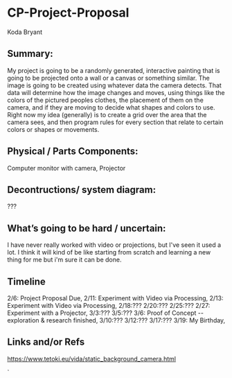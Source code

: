 # CP-Project-Proposal

Koda Bryant

## Summary:
My project is going to be a randomly generated, interactive painting that is going to be projected onto a wall or a canvas or something similar. The image is going to be created using whatever data the camera detects. That data will determine how the image changes and moves, using things like the colors of the pictured peoples clothes, the placement of them on the camera, and if they are moving to decide what shapes and colors to use.
Right now my idea (generally) is to create a grid over the area that the camera sees, and then program rules for every section that relate to certain colors or shapes or movements.


## Physical / Parts Components:

Computer monitor with camera, Projector

## Decontructions/ system diagram: 

???

## What’s going to be hard / uncertain: 
I have never really worked with video or projections, but I've seen it used a lot. I think it will kind of be like starting from scratch and learning a new thing for me but i'm sure it can be done.

## Timeline
2/6: Project Proposal Due,
2/11: Experiment with Video via Processing,
2/13: Experiment with Video via Processing,
2/18:???
2/20:???
2/25:???
2/27: Experiment with a Projector,
3/3:???
3/5:???
3/6: Proof of Concept -- exploration & research finished,
3/10:???
3/12:???
3/17:???
3/19: My Birthday,


## Links and/or Refs

https://www.tetoki.eu/vida/static_background_camera.html


`














